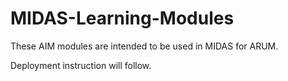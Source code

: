 MIDAS-Learning-Modules
======================

These AIM modules are intended to be used in MIDAS for ARUM.

Deployment instruction will follow.
